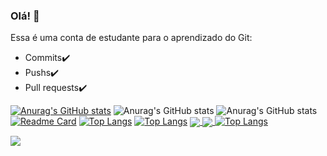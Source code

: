 ### Olá! 👋

<!--
**lucioweb/lucioweb** is a ✨ _special_ ✨ repository because its `README.md` (this file) appears on your GitHub profile.

Here are some ideas to get you started:

- 🔭 I’m currently working on ...
- 🌱 I’m currently learning ...
- 👯 I’m looking to collaborate on ...
- 🤔 I’m looking for help with ...
- 💬 Ask me about ...
- 📫 How to reach me: ...
- 😄 Pronouns: ...
- ⚡ Fun fact: ...
-->
Essa é uma conta de estudante para o aprendizado do Git: 
- Commits✔️
- Pushs✔️
- Pull requests✔️

[![Anurag's GitHub stats](https://github-readme-stats.vercel.app/api?username=lucioweb)](https://github.com/lucioweb/github-readme-stats)
![Anurag's GitHub stats](https://github-readme-stats.vercel.app/api?username=lucioweb&show_icons=true&theme=radical)
![Anurag's GitHub stats](https://github-readme-stats.vercel.app/api?username=lucioweb&show_icons=true&theme=dark)
[![Readme Card](https://github-readme-stats.vercel.app/api/pin/?username=lucioweb&repo=github-readme-stats)](https://github.com/lucioweb/github-readme-stats)
[![Top Langs](https://github-readme-stats.vercel.app/api/top-langs/?username=lucioweb)](https://github.com/lucioweb/github-readme-stats)
[![Top Langs](https://github-readme-stats.vercel.app/api/top-langs/?username=lucioweb&layout=compact)](https://github.com/lucioweb/github-readme-stats)
<a href="https://github.com/anuraghazra/github-readme-stats">
  <img align="center" src="https://github-readme-stats.vercel.app/api/pin/?username=lucioweb&repo=github-readme-stats" />
</a>
<a href="https://github.com/anuraghazra/convoychat">
  <img align="center" src="https://github-readme-stats.vercel.app/api/pin/?username=lucioweb&repo=convoychat" />
</a>
[![Top Langs](https://github-readme-stats.vercel.app/api/top-langs/?username=lucioweb)](https://github.com/lucioweb/github-readme-stats)

<img src="https://cdn.jsdelivr.net/gh/devicons/devicon/icons/azure/azure-original.svg" />
